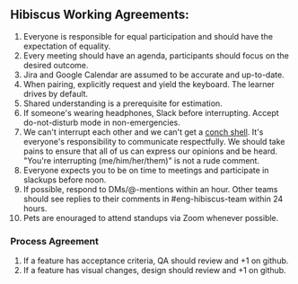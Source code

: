 ## Hibiscus Working Agreements:

1. Everyone is responsible for equal participation and should have the expectation of equality.
2. Every meeting should have an agenda, participants should focus on the desired outcome.
3. Jira and Google Calendar are assumed to be accurate and up-to-date.
4. When pairing, explicitly request and yield the keyboard. The learner drives by default.
5. Shared understanding is a prerequisite for estimation.
6. If someone's wearing headphones, Slack before interrupting. Accept do-not-disturb mode in non-emergencies.
7. We can't interrupt each other and we can't get a [conch shell](https://en.wikibooks.org/wiki/Lord_of_the_Flies/Symbolism). It's everyone's responsibility to communicate respectfully. We should take pains to ensure that all of us can express our opinions and be heard. "You're interrupting (me/him/her/them)" is not a rude comment.
8. Everyone expects you to be on time to meetings and participate in slackups before noon.
9. If possible, respond to DMs/@-mentions within an hour. Other teams should see replies to their comments in #eng-hibiscus-team within 24 hours.
10. Pets are enouraged to attend standups via Zoom whenever possible.

### Process Agreement
1. If a feature has acceptance criteria, QA should review and +1 on github.
2. If a feature has visual changes, design should review and +1 on github.

